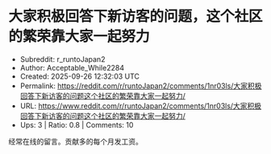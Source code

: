 # 大家积极回答下新访客的问题，这个社区的繁荣靠大家一起努力

- Subreddit: r_runtoJapan2
- Author: Acceptable_While2284
- Created: 2025-09-26 12:32:03 UTC
- Permalink: https://reddit.com/r/runtoJapan2/comments/1nr03ls/大家积极回答下新访客的问题这个社区的繁荣靠大家一起努力/
- URL: https://www.reddit.com/r/runtoJapan2/comments/1nr03ls/大家积极回答下新访客的问题这个社区的繁荣靠大家一起努力/
- Ups: 3 | Ratio: 0.8 | Comments: 10


经常在线的留言。贡献多的每个月发工资。

